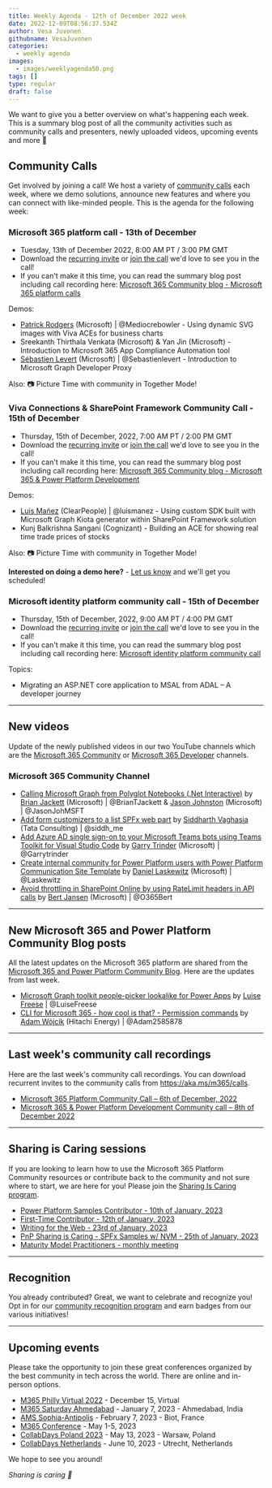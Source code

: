 ```yaml
---
title: Weekly Agenda - 12th of December 2022 week
date: 2022-12-09T08:56:37.534Z
author: Vesa Juvonen
githubname: VesaJuvonen
categories:
  - weekly agenda
images:
  - images/weeklyagenda50.png
tags: []
type: regular
draft: false
---
```



We want to give you a better overview on what's happening each week. This is a summary blog post of all the community activities such as community calls and presenters, newly uploaded videos, upcoming events and more 🚀


## Community Calls

Get involved by joining a call! We host a variety of [community calls](https://aka.ms/m365/calls) each week, where we demo solutions, announce new features and where you can connect with like-minded people. This is the agenda for the following week:

### Microsoft 365 platform call - 13th of December

* Tuesday, 13th of December 2022, 8:00 AM PT / 3:00 PM GMT
* Download the [recurring invite](https://aka.ms/m365-dev-call) or [join the call](https://aka.ms/m365-dev-call-join) we'd love to see you in the call!
* If you can't make it this time, you can read the summary blog post including call recording here: [Microsoft 365 Community blog - Microsoft 365 platform calls](https://pnp.github.io/blog/categories/microsoft-365-platform-call/)

Demos: 

* [Patrick Rodgers](https://twitter.com/mediocrebowler) (Microsoft) | @Mediocrebowler - Using dynamic SVG images with Viva ACEs for business charts
* Sreekanth Thirthala Venkata (Microsoft) & Yan Jin (Microsoft) - Introduction to Microsoft 365 App Compliance Automation tool 
* [Sébastien Levert](https://twitter.com/sebastienlevert) (Microsoft) | @Sebastienlevert - Introduction to Microsoft Graph Developer Proxy



Also: 📷 Picture Time with community in Together Mode!

### Viva Connections & SharePoint Framework Community Call - 15th of December

* Thursday, 15th of December, 2022, 7:00 AM PT / 2:00 PM GMT
* Download the [recurring invite](https://aka.ms/spdev-sig-call) or [join the call](https://aka.ms/spdev-sig-call-join) we'd love to see you in the call!
* If you can't make it this time, you can read the summary blog post including call recording here: [Microsoft 365 Community blog - Microsoft 365 & Power Platform Development](https://pnp.github.io/blog/categories/microsoft-365-and-power-platform-development-community-call/)

Demos: 

* [Luis Mañez](https://twitter.com/luismanez) (ClearPeople) | @luismanez - Using custom SDK built with Microsoft Graph Kiota generator within SharePoint Framework solution
* Kunj Balkrishna Sangani (Cognizant) - Building an ACE for showing real time trade prices of stocks

Also: 📷 Picture Time with community in Together Mode!

**Interested on doing a demo here?** - [Let us know](https://aka.ms/m365pnp/request/demo) and we'll get you scheduled!

### Microsoft identity platform community call - 15th of December

* Thursday, 15th of December, 2022, 9:00 AM PT / 4:00 PM GMT
* Download the [recurring invite](https://aka.ms/IDDEVCommunityCall) or [join the call](https://aka.ms/IDDEVCommunityCall-join) we'd love to see you in the call!
* If you can't make it this time, you can read the summary blog post including call recording here: [Microsoft identity platform community call](https://pnp.github.io/blog/categories/microsoft-identity-platform-community-call/)

Topics:

* Migrating an ASP.NET core application to MSAL from ADAL – A developer journey

---

## New videos

Update of the newly published videos in our two YouTube channels which are the [Microsoft 365 Community](https://www.youtube.com/channel/UC_mKdhw-V6CeCM7gTo_Iy7w) or [Microsoft 365 Developer](https://www.youtube.com/channel/UCV_6HOhwxYLXAGd-JOqKPoQ) channels.

### Microsoft 365 Community Channel

* [Calling Microsoft Graph from Polyglot Notebooks (.Net Interactive)](https://www.youtube.com/watch?v=f2NhkyG0XWk) by [Brian Jackett](https://twitter.com/BrianTJackett) (Microsoft) | @BrianTJackett &  [Jason Johnston](https://twitter.com/JasonJohMSFT) (Microsoft) | @JasonJohMSFT  
* [Add form customizers to a list SPFx web part](https://www.youtube.com/watch?v=1I0uE-IiLEM) by [Siddharth Vaghasia](https://twitter.com/siddh_me) (Tata Consulting) | @siddh_me
* [Add Azure AD single sign-on to your Microsoft Teams bots using Teams Toolkit for Visual Studio Code](https://www.youtube.com/watch?v=rvAf0v3jh0M) by [Garry Trinder](https://twitter.com/garrytrinder) (Microsoft) | @Garrytrinder
* [Create internal community for Power Platform users with Power Platform Communication Site Template](https://www.youtube.com/watch?v=gV3cntVZCM0) by [Daniel Laskewitz](https://twitter.com/laskewitz) (Microsoft) | @Laskewitz
* [Avoid throttling in SharePoint Online by using RateLimit headers in API calls](https://www.youtube.com/watch?v=vnBW66ncs80) by [Bert Jansen](https://twitter.com/O365Bert) (Microsoft) | @O365Bert

---


## New Microsoft 365 and Power Platform Community Blog posts

All the latest updates on the Microsoft 365 platform are shared from the [Microsoft 365 and Power Platform Community Blog](https://pnp.github.io/blog/). Here are the updates from last week.

* [Microsoft Graph toolkit people-picker lookalike for Power Apps](https://pnp.github.io/blog/post/microsoft-graph-toolkit-people-picker-lookalike-in-power-apps/) by [Luise Freese](https://twitter.com/LuiseFreese) | @LuiseFreese
* [CLI for Microsoft 365 - how cool is that? - Permission commands](https://pnp.github.io/blog/post/cli-how-cool-is-that-permission-commands/) by [Adam Wójcik](https://twitter.com/Adam25858782) (Hitachi Energy) | @Adam2585878


---

## Last week's community call recordings

Here are the last week's community call recordings. You can download recurrent invites to the community calls from https://aka.ms/m365/calls.

* [Microsoft 365 Platform Community Call – 6th of December, 2022](https://pnp.github.io/blog/microsoft-365-platform-community-call/2022-12-06/)
* [Microsoft 365 & Power Platform Development Community call – 8th of December 2022](https://pnp.github.io/blog/microsoft-365-and-power-platform-development-community-call/2022-12-08/)

---


## Sharing is Caring sessions

If you are looking to learn how to use the Microsoft 365 Platform Community resources or contribute back to the community and not sure where to start, we are here for you! Please join the [Sharing Is Caring program](https://pnp.github.io/sharing-is-caring/).

* [Power Platform Samples Contributor - 10th of January, 2023](https://forms.office.com/pages/responsepage.aspx?id=KtIy2vgLW0SOgZbwvQuRaXDXyCl9DkBHq4A2OG7uLpdUN0hMNTRPWVVWTkhFTk9QQzhFSTRIS1JLSC4u)
* [First-Time Contributor - 12th of January, 2023](https://forms.office.com/pages/responsepage.aspx?id=KtIy2vgLW0SOgZbwvQuRaXDXyCl9DkBHq4A2OG7uLpdUNjAwRVNETlA1MkxIR1MyTEs5STZFVVRJMC4u)
* [Writing for the Web - 23rd of January, 2023](https://forms.office.com/pages/responsepage.aspx?id=KtIy2vgLW0SOgZbwvQuRaXDXyCl9DkBHq4A2OG7uLpdUMFNPNFMyUk9CNFROUjJWTFFGSzdJV0czVC4u)
* [PnP Sharing is Caring - SPFx Samples w/ NVM - 25th of January, 2023](https://forms.office.com/pages/responsepage.aspx?id=KtIy2vgLW0SOgZbwvQuRaXDXyCl9DkBHq4A2OG7uLpdUNEE2SUdTOU1UOEtCTFU3MlM1SERDMlNVNi4u)
* [Maturity Model Practitioners - monthly meeting](https://aka.ms/mm4m365/invite)

---

## Recognition

You already contributed? Great, we want to celebrate and recognize you! Opt in for our [community recognition program](https://pnp.github.io/recognitionprogram/) and earn badges from our various initiatives! 

---

## Upcoming events

Please take the opportunity to join these great conferences organized by the best community in tech across the world. There are online and in-person options.

* [M365 Philly Virtual 2022](https://www.communitydays.org/event/2022-12-15/m365-philly-virtual-2022) - December 15, Virtual
* [M365 Saturday Ahmedabad](https://www.communitydays.org/event/2023-01-07/m365-saturday-ahmedabad) - January 7, 2023 - Ahmedabad, India
* [AMS Sophia-Antipolis](https://www.communitydays.org/event/2023-02-07/ams-sophia-antipolis) - February 7, 2023 - Biot, France
* [M365 Conference](https://m365conf.com/#!/) - May 1-5, 2023
* [CollabDays Poland 2023](https://www.communitydays.org/event/2023-05-13/collabdays-poland-2023) - May 13, 2023 - Warsaw, Poland
* [CollabDays Netherlands](https://www.communitydays.org/event/2023-06-10/collabdays-netherlands-2023) - June 10, 2023 - Utrecht, Netherlands

We hope to see you around!

_Sharing is caring 🧡_


